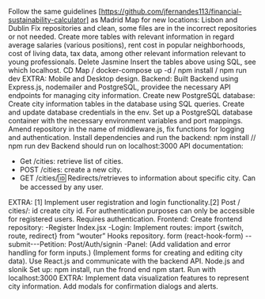 Follow the same guidelines [https://github.com/jfernandes113/financial-sustainability-calculator] as Madrid Map for new locations: Lisbon and Dublin 
Fix repositories and clean, some files are in the incorrect repositories or not needed.
Create more tables with relevant information in regard average salaries (various positions), rent cost in popular neighborhoods, cost of living data, tax data, among other relevant information relevant to young professionals.
Delete Jasmine
Insert the tables above using SQL, see which localhost.
CD Map / docker-compose up -d / npm install / npm run dev
EXTRA: Mobile and Desktop design.
Backend:
Built Backend using Express.js, nodemailer and PostgreSQL, providee the necessary API endpoints for managing city information.
Create new PostgreSQL database: Create city information tables in the database using SQL queries.
Create and update database credentials in the env.
Set up a PostgreSQL database container with the necessary environment variables and port mappings.
Amend repository in the name of middleware.js, fix functions for logging and authentication.
Install dependencies and run the backend: npm install // npm run dev
Backend should run on localhost:3000
API documentation:
-	Get /cities: retrieve list of cities.
-	POST /cities: create a new city.
-	GET /cities/:id: Redirects/retrieves to information about specific city. Can be accessed by any user.

EXTRA:  [1] Implement user registration and login functionality.[2] Post / cities/: id create city id. For authentication purposes can only be accessible for registered users. Requires authentication.
Frontend:
Create frontend repository:
-Register 
Index.jsx
-Login:
Implement routes: import {switch, route, redirect} from “wouter”
Hooks repository.
form (react-hook-form) --submit---Petition: Post/Auth/signin
-Panel:
 (Add validation and error handling for form inputs.)
(Implement forms for creating and editing city data).
Use React.js and communicate with the backend API.
Node.js and slonik
Set up: npm install, run the frond end npm start. Run with localhost:3000
EXTRA: 
Implement data visualization features to represent city information.
Add modals for confirmation dialogs and alerts.

